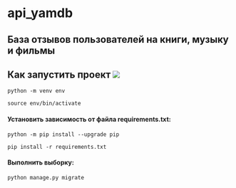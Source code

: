 # api_yamdb
## База отзывов пользователей на книги, музыку и фильмы
## Как запустить проект <img src = "https://img.shields.io/badge/Python-FFD43B?style=for-the-badge&logo=python&logoColor=blue" /> 

```
python -m venv env  
```
```
source env/bin/activate  
```

#### Установить зависимость от файла requirements.txt: 

```
python -m pip install --upgrade pip 
``` 
```
pip install -r requirements.txt  
```

#### Выполнить выборку:

```
python manage.py migrate  
```
